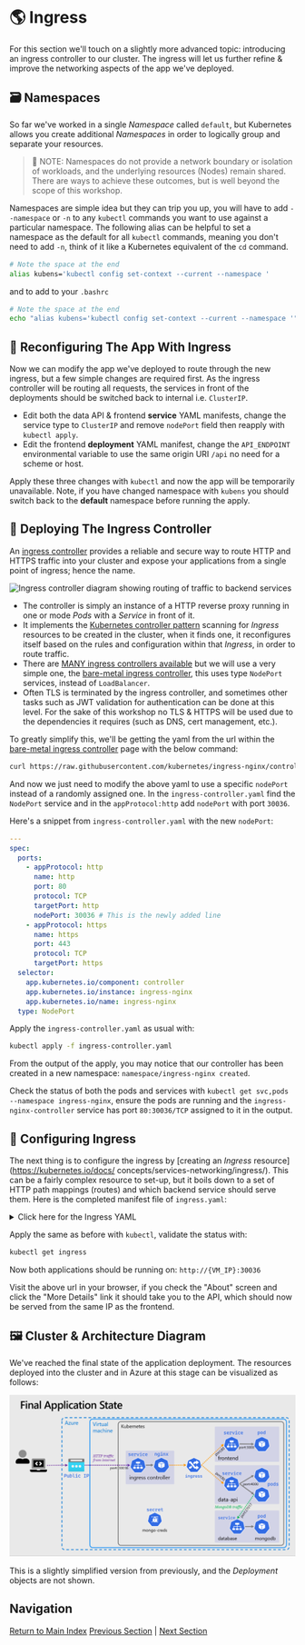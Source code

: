 # 🌎 Ingress

For this section we'll touch on a slightly more advanced topic: introducing an ingress controller to
our cluster. The ingress will let us further refine & improve the networking aspects of the app we've
deployed.

## 🗃️ Namespaces

So far we've worked in a single _Namespace_ called `default`, but Kubernetes allows you create additional
_Namespaces_ in order to logically group and separate your resources.

> 📝 NOTE: Namespaces do not provide a network boundary or isolation of workloads, and the underlying
> resources (Nodes) remain shared. There are ways to achieve these outcomes, but is well beyond the
> scope of this workshop.

Namespaces are simple idea but they can trip you up, you will have to add `--namespace` or `-n` to any
`kubectl` commands you want to use against a particular namespace. The following alias can be helpful
to set a namespace as the default for all `kubectl` commands, meaning you don't need to add `-n`,
think of it like a Kubernetes equivalent of the `cd` command.

```bash
# Note the space at the end
alias kubens='kubectl config set-context --current --namespace '
```

and to add to your `.bashrc`

```bash
# Note the space at the end
echo "alias kubens='kubectl config set-context --current --namespace '" >> ~/.bashrc
```

## 🔀 Reconfiguring The App With Ingress

Now we can modify the app we've deployed to route through the new ingress, but a few simple changes
are required first. As the ingress controller will be routing all requests, the services in front of
the deployments should be switched back to internal i.e. `ClusterIP`.

- Edit both the data API & frontend **service** YAML manifests, change the service type to `ClusterIP`
  and remove `nodePort` field then reapply with `kubectl apply`.
- Edit the frontend **deployment** YAML manifest, change the `API_ENDPOINT` environmental variable to
  use the same origin URI `/api` no need for a scheme or host.

Apply these three changes with `kubectl` and now the app will be temporarily unavailable. Note, if you
have changed namespace with `kubens` you should switch back to the **default** namespace before running
the apply.

## 🚀 Deploying The Ingress Controller

An [ingress controller](https://kubernetes.io/docs/concepts/services-networking/ingress-controllers/)
provides a reliable and secure way to route HTTP and HTTPS traffic into your cluster and expose your
applications from a single point of ingress; hence the name.

![Ingress controller diagram showing routing of traffic to backend services](./kuberntes-ingress.png)

- The controller is simply an instance of a HTTP reverse proxy running in one or mode _Pods_ with a
  _Service_ in front of it.
- It implements the [Kubernetes controller pattern](https://kubernetes.io/docs/concepts/architecture/controller/#controller-pattern)
  scanning for _Ingress_ resources to be created in the cluster, when it finds one, it reconfigures
  itself based on the rules and configuration within that _Ingress_, in order to route traffic.
- There are [MANY ingress controllers available](https://kubernetes.io/docs/concepts/services-networking/ingress-controllers/#additional-controllers)
  but we will use a very simple one, the [bare-metal ingress controller](https://kubernetes.github.io/ingress-nginx/deploy/#bare-metal-clusters), this uses type `NodePort` services, instead of `LoadBalancer`.
- Often TLS is terminated by the ingress controller, and sometimes other tasks such as JWT validation
  for authentication can be done at this level. For the sake of this workshop no TLS & HTTPS will be
  used due to the dependencies it requires (such as DNS, cert management, etc.).

To greatly simplify this, we'll be getting the yaml from the url within the [bare-metal ingress controller](https://kubernetes.github.io/ingress-nginx/deploy/#bare-metal-clusters)
page with the below command:

```sh
curl https://raw.githubusercontent.com/kubernetes/ingress-nginx/controller-v1.3.0/deploy/static/provider/baremetal/deploy.yaml -o ingress-controller.yaml
```

And now we just need to modify the above yaml to use a specific `nodePort` instead of a randomly
assigned one. In the `ingress-controller.yaml` find the `NodePort` service and in the `appProtocol:http`
add `nodePort` with port `30036`.

Here's a snippet from `ingress-controller.yaml` with the new `nodePort`:

```yaml
---
spec:
  ports:
    - appProtocol: http
      name: http
      port: 80
      protocol: TCP
      targetPort: http
      nodePort: 30036 # This is the newly added line
    - appProtocol: https
      name: https
      port: 443
      protocol: TCP
      targetPort: https
  selector:
    app.kubernetes.io/component: controller
    app.kubernetes.io/instance: ingress-nginx
    app.kubernetes.io/name: ingress-nginx
  type: NodePort
```

Apply the `ingress-controller.yaml` as usual with:

```sh
kubectl apply -f ingress-controller.yaml
```

From the output of the apply, you may notice that our controller has been created in a new namespace:
`namespace/ingress-nginx created`.

Check the status of both the pods and services with `kubectl get svc,pods --namespace ingress-nginx`,
ensure the pods are running and the `ingress-nginx-controller` service has port `80:30036/TCP` assigned
to it in the output.

## 🔀 Configuring Ingress

The next thing is to configure the ingress by [creating an _Ingress_ resource](https://kubernetes.io/docs/
concepts/services-networking/ingress/). This can be a fairly complex resource to set-up, but it boils
down to a set of HTTP path mappings (routes) and which backend service should serve them. Here is the
completed manifest file of `ingress.yaml`:

<details markdown="1">
<summary>Click here for the Ingress YAML</summary>

```yaml
apiVersion: networking.k8s.io/v1
kind: Ingress

metadata:
  name: my-app
  labels:
    name: my-app

spec:
  # Important we leave this blank, as we don't have DNS configured
  # Blank means these rules will match ALL HTTP requests hitting the controller IP
  host:
  # This is important and required since Kubernetes 1.22
  ingressClassName: nginx
  rules:
    - http:
        paths:
          # Routing for the frontend
          - pathType: Prefix
            path: "/"
            backend:
              service:
                name: frontend
                port:
                  number: 80

          # Routing for the API
          - pathType: Prefix
            path: "/api"
            backend:
              service:
                name: data-api
                port:
                  number: 80
```

</details>

Apply the same as before with `kubectl`, validate the status with:

```bash
kubectl get ingress
```

Now both applications should be running on: `http://{VM_IP}:30036`

Visit the above url in your browser, if you check the "About" screen and click the "More Details"
link it should take you to the API, which should now be served from the same IP as the frontend.

## 🖼️ Cluster & Architecture Diagram

We've reached the final state of the application deployment. The resources deployed into the cluster
and in Azure at this stage can be visualized as follows:

![architecture diagram](./diagram.png)

This is a slightly simplified version from previously, and the _Deployment_ objects are not shown.

## Navigation

[Return to Main Index](../../readme.md)
[Previous Section](../07-improvements/readme.md) | [Next Section](../09-extra-advanced/readme.md)
